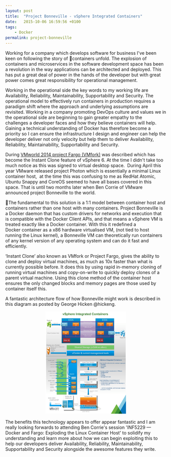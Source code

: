```yaml
---
layout: post
title:  "Project Bonneville - vSphere Integrated Containers"
date:   2015-10-06 16:59:56 +0100
tags:
    - Docker
permalink: project-bonneville
---
```

Working for a company which develops software for business I've been keen on following the story of containers unfold. The explosion of containers and microservices in the software development space has been a revolution in the way applications can be architected and deployed. This has put a great deal of power in the hands of the developer but with great power comes great responsibility for operational management.

Working in the operational side the key words to my working life are Availability, Reliability, Maintainability, Supportability and Security. The operational model to effectively run containers in production requires a paradigm shift where the approach and underlying assumptions are revisited. Working in a company promoting DevOps culture and values we in the operational side are beginning to gain greater empathy to the challenges a developer faces and how they believe containers will help. Gaining a technical understanding of Docker has therefore become a priority so I can ensure the infrastructure I design and engineer can help the developer deliver not only velocity but help them to deliver Availability, Reliability, Maintainability, Supportability and Security.

During <a href="http://darrylcauldwell.com/vmware-projects-fargo-vmfork-meteor/" target="_blank">VMworld 2014 project Fargo (VMfork)</a> was described which has become the Instant Clone feature of vSphere 6. At the time I didn't take too much notice as this was signed to virtual desktop space.  During April this year VMware released project Photon which is essentially a minimal Linux container host,  at the time this was confusing to me as RedHat Atomic, Ubuntu Snappy and CoreOS seemed to have all bases covered in this space. That is until two months later when Ben Corrie of VMware announced project Bonneville to the world.

The fundamental to this solution is a 1:1 model between container host and containers rather than one host with many containers. Project Bonneville is a Docker daemon that has custom drivers for networks and execution that is compatible with the Docker Client APIs, and that means a vSphere VM is treated exactly like a Docker container. With this it redefined a Docker container as a x86 hardware virtualised VM, (not tied to host running the Linux kernel), a Bonneville VM can theoretically run containers of any kernel version of any operating system and can do it fast and efficiently.

‘Instant Clone’ also known as VMfork or Project Fargo, gives the ability to clone and deploy virtual machines, as much as 10x faster than what is currently possible before. It does this by using rapid in-memory cloning of running virtual machines and copy-on-write to quickly deploy clones of a parent virtual machine. Using this clone method of the container host ensures the only changed blocks and memory pages are those used by container itself this.

A fantastic architecture flow of how Bonneville might work is described in this diagram as posted by George Hicken @hickeng.

<center><img src="/images/vSphere-Integrated-Containers.png" width="50%"></center>

The benefits this technology appears to offer appear fantastic and I am really looking forwards to attending Ben Corrie's session 'INF5229 — Docker and Fargo: Exploding the Linux Container Host' to solidify my understanding and learn more about how we can begin exploiting this to help our developers deliver Availability, Reliability, Maintainability, Supportability and Security alongside the awesome features they write.
